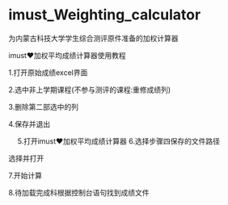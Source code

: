 # imust_Weighting_calculator
为内蒙古科技大学学生综合测评原件准备的加权计算器

imust♥加权平均成绩计算器使用教程


1.打开原始成绩excel界面
 
2.选中非上学期课程(不参与测评的课程:重修成绩列)
 
3.删除第二部选中的列
 
4.保存并退出
 
 
5.打开imust♥加权平均成绩计算器
6.选择步骤四保存的文件路径
 
选择并打开
 

7.开始计算
 
8.待加载完成科根据控制台语句找到成绩文件
 
